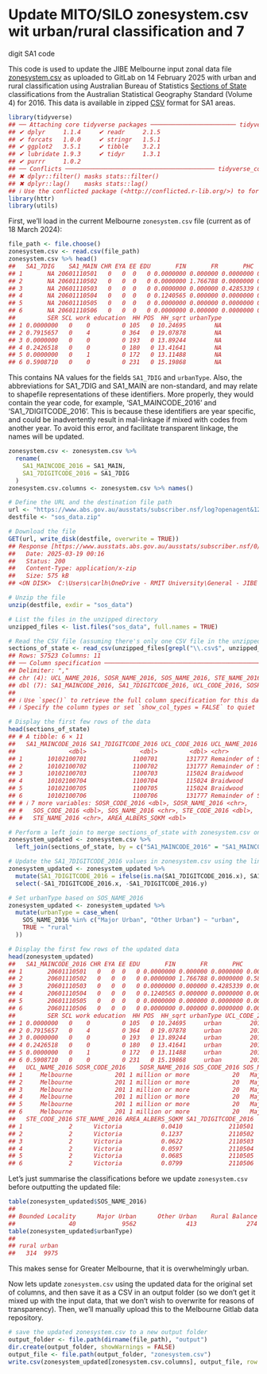 # Update MITO/SILO zonesystem.csv wit urban/rural classification and 7
digit SA1 code


This code is used to update the JIBE Melbourne input zonal data file
[zonesystem.csv](https://gitlab.lrz.de/ga78fel/melbourne/-/blob/5304cf021d3e1bda4969b55be5f14e3c9d89312b/input/zoneSystem.csv)
as uploaded to GitLab on 14 February 2025 with urban and rural
classification using Australian Bureau of Statistics [Sections of
State](https://www.abs.gov.au/ausstats/abs@.nsf/Lookup/by%20Subject/1270.0.55.004~July%202016~Main%20Features~Section%20of%20State%20(SOS)%20and%20Section%20of%20State%20Range%20(SOSR)~4)
classifications from the Australian Statistical Geography Standard
(Volume 4) for 2016. This data is available in zipped
[CSV](https://www.abs.gov.au/ausstats/subscriber.nsf/log?openagent&1270055004_sa1_ucl_sosr_sos_2016_aust_csv.zip&1270.0.55.004&Data%20Cubes&EE5F4698A91AD2F8CA2581B1000E09B0&0&July%202016&09.10.2017&Latest)
format for SA1 areas.

``` r
library(tidyverse)
## ── Attaching core tidyverse packages ──────────────────────── tidyverse 2.0.0 ──
## ✔ dplyr     1.1.4     ✔ readr     2.1.5
## ✔ forcats   1.0.0     ✔ stringr   1.5.1
## ✔ ggplot2   3.5.1     ✔ tibble    3.2.1
## ✔ lubridate 1.9.3     ✔ tidyr     1.3.1
## ✔ purrr     1.0.2     
## ── Conflicts ────────────────────────────────────────── tidyverse_conflicts() ──
## ✖ dplyr::filter() masks stats::filter()
## ✖ dplyr::lag()    masks stats::lag()
## ℹ Use the conflicted package (<http://conflicted.r-lib.org/>) to force all conflicts to become errors
library(httr)
library(utils)
```

First, we’ll load in the current Melbourne `zonesystem.csv` file
(current as of 18 March 2024):

``` r
file_path <- file.choose()
zonesystem.csv <- read.csv(file_path)
zonesystem.csv %>% head()
##   SA1_7DIG    SA1_MAIN CHR EYA EE EDU       FIN       FR       PHC      RSPF
## 1       NA 20601110501   0   0  0   0 0.0000000 0.000000 0.0000000 0.0000000
## 2       NA 20601110502   0   0  0   0 0.0000000 1.766788 0.0000000 0.5815015
## 3       NA 20601110503   0   0  0   0 0.0000000 0.000000 0.4285339 0.0000000
## 4       NA 20601110504   0   0  0   0 0.1240565 0.000000 0.0000000 0.0000000
## 5       NA 20601110505   0   0  0   0 0.0000000 0.000000 0.0000000 0.0000000
## 6       NA 20601110506   0   0  0   0 0.0000000 0.000000 0.0000000 0.0000000
##         SER SCL work education  HH POS  HH_sqrt urbanType
## 1 0.0000000   0    0         0 105   0 10.24695        NA
## 2 0.7915657   0    4         0 364   0 19.07878        NA
## 3 0.0000000   0    0         0 193   0 13.89244        NA
## 4 0.2426518   0    0         0 180   0 13.41641        NA
## 5 0.0000000   0    1         0 172   0 13.11488        NA
## 6 0.5908710   0    0         0 231   0 15.19868        NA
```

This contains NA values for the fields `SA1_7DIG` and `urbanType`. Also,
the abbreviations for SA1_7DIG and SA1_MAIN are non-standard, and may
relate to shapefile representations of these identifiers. More properly,
they would contain the year code, for example, ‘SA1_MAINCODE_2016’ and
‘SA1_7DIGITCODE_2016’. This is because these identifiers are year
specific, and could be inadvertently result in mal-linkage if mixed with
codes from another year. To avoid this error, and facilitate transparent
linkage, the names will be updated.

``` r
zonesystem.csv <- zonesystem.csv %>%
  rename(
    SA1_MAINCODE_2016 = SA1_MAIN,
    SA1_7DIGITCODE_2016 = SA1_7DIG
  )
zonesystem.csv.columns <- zonesystem.csv %>% names()
```

``` r
# Define the URL and the destination file path
url <- "https://www.abs.gov.au/ausstats/subscriber.nsf/log?openagent&1270055004_sa1_ucl_sosr_sos_2016_aust_csv.zip&1270.0.55.004&Data%20Cubes&EE5F4698A91AD2F8CA2581B1000E09B0&0&July%202016&09.10.2017&Latest"
destfile <- "sos_data.zip"

# Download the file
GET(url, write_disk(destfile, overwrite = TRUE))
## Response [https://www.ausstats.abs.gov.au/ausstats/subscriber.nsf/0/EE5F4698A91AD2F8CA2581B1000E09B0/$File/1270055004_sa1_ucl_sosr_sos_2016_aust_csv.zip]
##   Date: 2025-03-19 00:16
##   Status: 200
##   Content-Type: application/x-zip
##   Size: 575 kB
## <ON DISK>  C:\Users\carlh\OneDrive - RMIT University\General - JIBE working group\melbourne\travel_demand_model_mito\sos_data.zip

# Unzip the file
unzip(destfile, exdir = "sos_data")

# List the files in the unzipped directory
unzipped_files <- list.files("sos_data", full.names = TRUE)

# Read the CSV file (assuming there's only one CSV file in the unzipped directory)
sections_of_state <- read_csv(unzipped_files[grepl("\\.csv$", unzipped_files)])
## Rows: 57523 Columns: 11
## ── Column specification ────────────────────────────────────────────────────────
## Delimiter: ","
## chr (4): UCL_NAME_2016, SOSR_NAME_2016, SOS_NAME_2016, STE_NAME_2016
## dbl (7): SA1_MAINCODE_2016, SA1_7DIGITCODE_2016, UCL_CODE_2016, SOSR_CODE_20...
## 
## ℹ Use `spec()` to retrieve the full column specification for this data.
## ℹ Specify the column types or set `show_col_types = FALSE` to quiet this message.

# Display the first few rows of the data
head(sections_of_state)
## # A tibble: 6 × 11
##   SA1_MAINCODE_2016 SA1_7DIGITCODE_2016 UCL_CODE_2016 UCL_NAME_2016             
##               <dbl>               <dbl>         <dbl> <chr>                     
## 1       10102100701             1100701        131777 Remainder of State/Territ…
## 2       10102100702             1100702        131777 Remainder of State/Territ…
## 3       10102100703             1100703        115024 Braidwood                 
## 4       10102100704             1100704        115024 Braidwood                 
## 5       10102100705             1100705        115024 Braidwood                 
## 6       10102100706             1100706        131777 Remainder of State/Territ…
## # ℹ 7 more variables: SOSR_CODE_2016 <dbl>, SOSR_NAME_2016 <chr>,
## #   SOS_CODE_2016 <dbl>, SOS_NAME_2016 <chr>, STE_CODE_2016 <dbl>,
## #   STE_NAME_2016 <chr>, AREA_ALBERS_SQKM <dbl>
```

``` r
# Perform a left join to merge sections_of_state with zonesystem.csv on SA1_MAINCODE_2016
zonesystem_updated <- zonesystem.csv %>%
  left_join(sections_of_state, by = c("SA1_MAINCODE_2016" = "SA1_MAINCODE_2016"))

# Update the SA1_7DIGITCODE_2016 values in zonesystem.csv using the linked codes
zonesystem_updated <- zonesystem_updated %>%
  mutate(SA1_7DIGITCODE_2016 = ifelse(is.na(SA1_7DIGITCODE_2016.x), SA1_7DIGITCODE_2016.y, SA1_7DIGITCODE_2016.x)) %>%
  select(-SA1_7DIGITCODE_2016.x, -SA1_7DIGITCODE_2016.y)

# Set urbanType based on SOS_NAME_2016
zonesystem_updated <- zonesystem_updated %>%
  mutate(urbanType = case_when(
    SOS_NAME_2016 %in% c("Major Urban", "Other Urban") ~ "urban",
    TRUE ~ "rural"
  ))

# Display the first few rows of the updated data
head(zonesystem_updated)
##   SA1_MAINCODE_2016 CHR EYA EE EDU       FIN       FR       PHC      RSPF
## 1       20601110501   0   0  0   0 0.0000000 0.000000 0.0000000 0.0000000
## 2       20601110502   0   0  0   0 0.0000000 1.766788 0.0000000 0.5815015
## 3       20601110503   0   0  0   0 0.0000000 0.000000 0.4285339 0.0000000
## 4       20601110504   0   0  0   0 0.1240565 0.000000 0.0000000 0.0000000
## 5       20601110505   0   0  0   0 0.0000000 0.000000 0.0000000 0.0000000
## 6       20601110506   0   0  0   0 0.0000000 0.000000 0.0000000 0.0000000
##         SER SCL work education  HH POS  HH_sqrt urbanType UCL_CODE_2016
## 1 0.0000000   0    0         0 105   0 10.24695     urban        201001
## 2 0.7915657   0    4         0 364   0 19.07878     urban        201001
## 3 0.0000000   0    0         0 193   0 13.89244     urban        201001
## 4 0.2426518   0    0         0 180   0 13.41641     urban        201001
## 5 0.0000000   0    1         0 172   0 13.11488     urban        201001
## 6 0.5908710   0    0         0 231   0 15.19868     urban        201001
##   UCL_NAME_2016 SOSR_CODE_2016    SOSR_NAME_2016 SOS_CODE_2016 SOS_NAME_2016
## 1     Melbourne            201 1 million or more            20   Major Urban
## 2     Melbourne            201 1 million or more            20   Major Urban
## 3     Melbourne            201 1 million or more            20   Major Urban
## 4     Melbourne            201 1 million or more            20   Major Urban
## 5     Melbourne            201 1 million or more            20   Major Urban
## 6     Melbourne            201 1 million or more            20   Major Urban
##   STE_CODE_2016 STE_NAME_2016 AREA_ALBERS_SQKM SA1_7DIGITCODE_2016
## 1             2      Victoria           0.0410             2110501
## 2             2      Victoria           0.1237             2110502
## 3             2      Victoria           0.0622             2110503
## 4             2      Victoria           0.0597             2110504
## 5             2      Victoria           0.0685             2110505
## 6             2      Victoria           0.0799             2110506
```

Let’s just summarise the classifications before we update
`zonesystem.csv` before outputting the updated file:

``` r
table(zonesystem_updated$SOS_NAME_2016) 
## 
## Bounded Locality      Major Urban      Other Urban    Rural Balance 
##               40             9562              413              274
table(zonesystem_updated$urbanType)  
## 
## rural urban 
##   314  9975
```

This makes sense for Greater Melbourne, that it is overwhelmingly urban.

Now lets update `zonesystem.csv` using the updated data for the original
set of columns, and then save it as a CSV in an output folder (so we
don’t get it mixed up with the input data, that we don’t wish to
overwrite for reasons of transparency). Then, we’ll manually upload this
to the Melbourne Gitlab data repository.

``` r
# save the updated zonesystem.csv to a new output folder
output_folder <- file.path(dirname(file_path), "output")
dir.create(output_folder, showWarnings = FALSE)
output_file <- file.path(output_folder, "zonesystem.csv")
write.csv(zonesystem_updated[zonesystem.csv.columns], output_file, row.names = FALSE)
```
